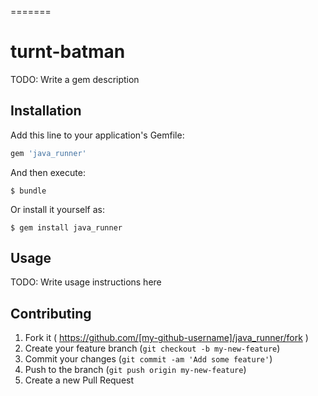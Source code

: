 =======
# turnt-batman

TODO: Write a gem description

## Installation

Add this line to your application's Gemfile:

```ruby
gem 'java_runner'
```

And then execute:

    $ bundle

Or install it yourself as:

    $ gem install java_runner

## Usage

TODO: Write usage instructions here

## Contributing

1. Fork it ( https://github.com/[my-github-username]/java_runner/fork )
2. Create your feature branch (`git checkout -b my-new-feature`)
3. Commit your changes (`git commit -am 'Add some feature'`)
4. Push to the branch (`git push origin my-new-feature`)
5. Create a new Pull Request
